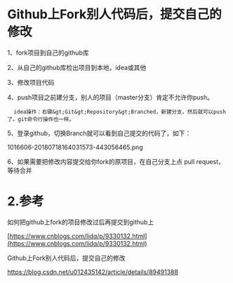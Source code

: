 # Github上Fork别人代码后，提交自己的修改

1、fork项目到自己的github库

2、从自己的github库检出项目到本地，idea或其他

3、修改项目代码

4、push项目之前建分支，别人的项目（master分支）肯定不允许你push。

```
  idea操作：右键&gt;Git&gt;Repository&gt;Branched，新建分支，然后就可以push了。git命令行操作也一样。
```

5、登录github，切换Branch就可以看到自己提交的代码了，如下：

1016606-20180718164031573-443056465.png

6、如果需要把修改内容提交给你fork的原项目，在自己分支上点 pull request，等待合并

# 2.参考

如何把github上fork的项目修改过后再提交到github上

[https://www.cnblogs.com/lidq/p/9330132.html](https://www.cnblogs.com/lidq/p/9330132.html)

Github上Fork别人代码后，提交自己的修改

https://blog.csdn.net/u012435142/article/details/89491388

